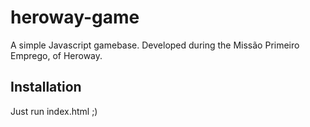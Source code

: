 # heroway-game
A simple Javascript gamebase. Developed during the Missão Primeiro Emprego, of Heroway.

## Installation

Just run index.html ;)
